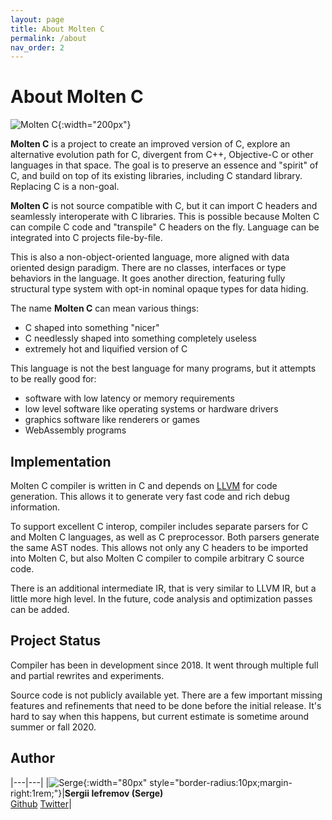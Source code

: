 ```yaml
---
layout: page
title: About Molten C
permalink: /about
nav_order: 2
---
```

# About Molten C

![Molten C]({{site.url}}/logo.svg){:width="200px"}

__Molten C__ is a project to create an improved version of C, explore
an alternative evolution path for C, divergent from C++, Objective-C or other
languages in that space.
The goal is to preserve an essence and "spirit" of C, and build on top of
its existing libraries, including C standard library. Replacing C is a non-goal.

__Molten C__ is not source compatible with C,
but it can import C headers and seamlessly interoperate with C libraries. This
is possible because Molten C can compile C code and "transpile" C headers
on the fly. Language can be integrated into C projects file-by-file.

This is also a non-object-oriented language, more aligned with
data oriented design paradigm.
There are no classes, interfaces or type behaviors in the language.
It goes another direction, featuring fully structural type system with
opt-in nominal opaque types for data hiding.

The name __Molten C__ can mean various things:

- C shaped into something "nicer"
- C needlessly shaped into something completely useless
- extremely hot and liquified version of C

This language is not the best language for many programs, but it attempts
to be really good for:

- software with low latency or memory requirements
- low level software like operating systems or hardware drivers
- graphics software like renderers or games
- WebAssembly programs

## Implementation

Molten C compiler is written in C and depends on [LLVM](http://llvm.org/) for
code generation. This allows it to generate very fast code and rich debug
information.

To support excellent C interop, compiler includes separate parsers for
C and Molten C languages, as well as C
preprocessor. Both parsers generate the same AST nodes. This
allows not only any C headers to be imported into Molten C, but also
Molten C compiler to compile arbitrary C source code.

There is an additional intermediate IR, that is very similar to LLVM IR,
but a little more high level. In the future, code analysis and
optimization passes can be added.

## Project Status

Compiler has been in development since 2018. It went through
multiple full and partial rewrites and experiments.

Source code is not publicly available yet. There are a few
important missing features and refinements that need to be done before the
initial release.
It's hard to say when this happens, but current estimate is sometime
around summer or fall 2020.

## Author

|---|---|
|![Serge](https://avatars1.githubusercontent.com/u/6034700?s=460&v=4){:width="80px" style="border-radius:10px;margin-right:1rem;"}|**Sergii Iefremov (Serge)**<br>[Github](https://github.com/iefserge) [Twitter](https://twitter.com/iefserge)|

